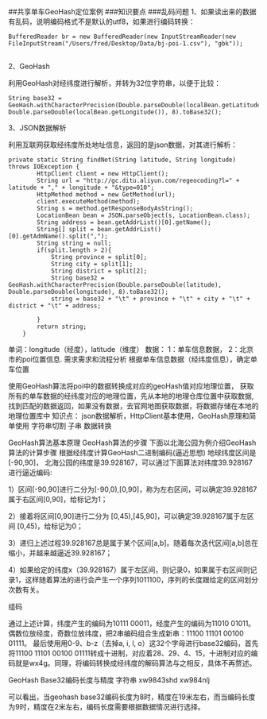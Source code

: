 ##共享单车GeoHash定位案例
###知识要点
###乱码问题
1、如果读出来的数据有乱码，说明编码格式不是默认的utf8，如果进行编码转换：

```
BufferedReader br = new BufferedReader(new InputStreamReader(new FileInputStream("/Users/fred/Desktop/Data/bj-poi-1.csv"), "gbk"));
               
```
2、GeoHash

利用GeoHash对经纬度进行解析，并转为32位字符串，以便于比较：

```
String base32 = GeoHash.withCharacterPrecision(Double.parseDouble(localBean.getLatitude()), Double.parseDouble(localBean.getLongitude()), 8).toBase32();
```
3、JSON数据解析

利用互联网获取经纬度所处地址信息，返回的是json数据，对其进行解析：

```
private static String findNet(String latitude, String longitude) throws IOException {
        HttpClient client = new HttpClient();
        String url = "http://gc.ditu.aliyun.com/regeocoding?l=" + latitude + "," + longitude + "&type=010";
        HttpMethod method = new GetMethod(url);
        client.executeMethod(method);
        String s = method.getResponseBodyAsString();
        LocationBean bean = JSON.parseObject(s, LocationBean.class);
        String address = bean.getAddrList()[0].getName();
        String[] split = bean.getAddrList()[0].getAdmName().split(",");
        String string = null;
        if(split.length > 2){
            String province = split[0];
            String city = split[1];
            String district = split[2];
            String base32 = GeoHash.withCharacterPrecision(Double.parseDouble(latitude), Double.parseDouble(longitude), 8).toBase32();
            string = base32 + "\t" + province + "\t" + city + "\t" + district + "\t" + address;

        }
        return string;
    }
```

单词：longitude（经度），latitude（维度）
数据：
  1：单车信息数据，
2：北京市的poi位置信息.
需求需求和流程分析
根据单车信息数据（经纬度信息），确定单车位置

  使用GeoHash算法将poi中的数据转换成对应的geoHash值对应地理位置，
获取所有的单车数据的经纬度对应的地理位置，先从本地的地理仓库位置中获取数据,找到匹配的数据返回，如果没有数据，去官网地图获取数据，将数据存储在本地的地理位置库中
知识点：
json数据解析，HttpClient基本使用，GeoHash原理和简单使用 字符串切割 子串 数据转换

GeoHash算法基本原理
GeoHash算法的步骤
下面以北海公园为例介绍GeoHash算法的计算步骤
根据经纬度计算GeoHash二进制编码(逼近思想)
地球纬度区间是[-90,90]， 北海公园的纬度是39.928167，可以通过下面算法对纬度39.928167进行逼近编码:

1）区间[-90,90]进行二分为[-90,0),[0,90]，称为左右区间，可以确定39.928167属于右区间[0,90]，给标记为1；

2）接着将区间[0,90]进行二分为 [0,45),[45,90]，可以确定39.928167属于左区间 [0,45)，给标记为0；

3）递归上述过程39.928167总是属于某个区间[a,b]。随着每次迭代区间[a,b]总在缩小，并越来越逼近39.928167；

4）如果给定的纬度x（39.928167）属于左区间，则记录0，如果属于右区间则记录1，这样随着算法的进行会产生一个序列1011100，序列的长度跟给定的区间划分次数有关。

组码

通过上述计算，纬度产生的编码为10111 00011，经度产生的编码为11010 01011。偶数位放经度，奇数位放纬度，把2串编码组合生成新串：11100 11101 00100 01111。
最后使用用0-9、b-z（去掉a, i, l, o）这32个字母进行base32编码，首先将11100 11101 00100 01111转成十进制，对应着28、29、4、15，十进制对应的编码就是wx4g。同理，将编码转换成经纬度的解码算法与之相反，具体不再赘述。

GeoHash Base32编码长度与精度 字符串
 xw9843shd   xw984nlj
 
可以看出，当geohash base32编码长度为8时，精度在19米左右，而当编码长度为9时，精度在2米左右，编码长度需要根据数据情况进行选择。


